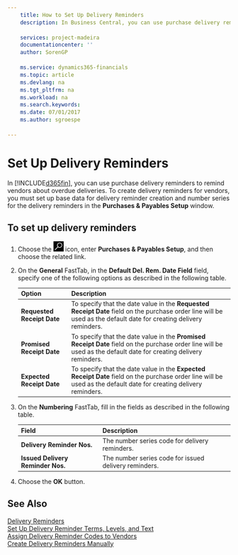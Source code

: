 ```yaml
---
    title: How to Set Up Delivery Reminders
    description: In Business Central, you can use purchase delivery reminders to remind vendors about overdue deliveries.

    services: project-madeira
    documentationcenter: ''
    author: SorenGP

    ms.service: dynamics365-financials
    ms.topic: article
    ms.devlang: na
    ms.tgt_pltfrm: na
    ms.workload: na
    ms.search.keywords:
    ms.date: 07/01/2017
    ms.author: sgroespe

---
```

# Set Up Delivery Reminders
In [!INCLUDE[d365fin](../../includes/d365fin_md.md)], you can use purchase delivery reminders to remind vendors about overdue deliveries. To create delivery reminders for vendors, you must set up base data for delivery reminder creation and number series for the delivery reminders in the **Purchases & Payables Setup** window.  

## To set up delivery reminders  

1.  Choose the ![Search for Page or Report](../../media/ui-search/search_small.png "Search for Page or Report icon") icon, enter **Purchases & Payables Setup**, and then choose the related link.  
2.  On the **General** FastTab, in the **Default Del. Rem. Date Field** field, specify one of the following options as described in the following table.  

    |Option|Description|  
    |----------------------------------|---------------------------------------|  
    |**Requested Receipt Date**|To specify that the date value in the **Requested Receipt Date** field on the purchase order line will be used as the default date for creating delivery reminders.|  
    |**Promised Receipt Date**|To specify that the date value in the **Promised Receipt Date** field on the purchase order line will be used as the default date for creating delivery reminders.|  
    |**Expected Receipt Date**|To specify that the date value in the **Expected Receipt Date** field on the purchase order line will be used as the default date for creating delivery reminders.|  

3.  On the **Numbering** FastTab, fill in the fields as described in the following table.  

    |Field|Description|  
    |---------------------------------|---------------------------------------|  
    |**Delivery Reminder Nos.**|The number series code for delivery reminders.|  
    |**Issued Delivery Reminder Nos.**|The number series code for issued delivery reminders.|  

4.  Choose the **OK** button.  

## See Also  
 [Delivery Reminders](delivery-reminders.md)   
 [Set Up Delivery Reminder Terms, Levels, and Text](how-to-set-up-delivery-reminder-terms-levels-and-text.md)   
 [Assign Delivery Reminder Codes to Vendors](how-to-assign-delivery-reminder-codes-to-vendors.md)   
 [Create Delivery Reminders Manually](how-to-create-delivery-reminders-manually.md)
